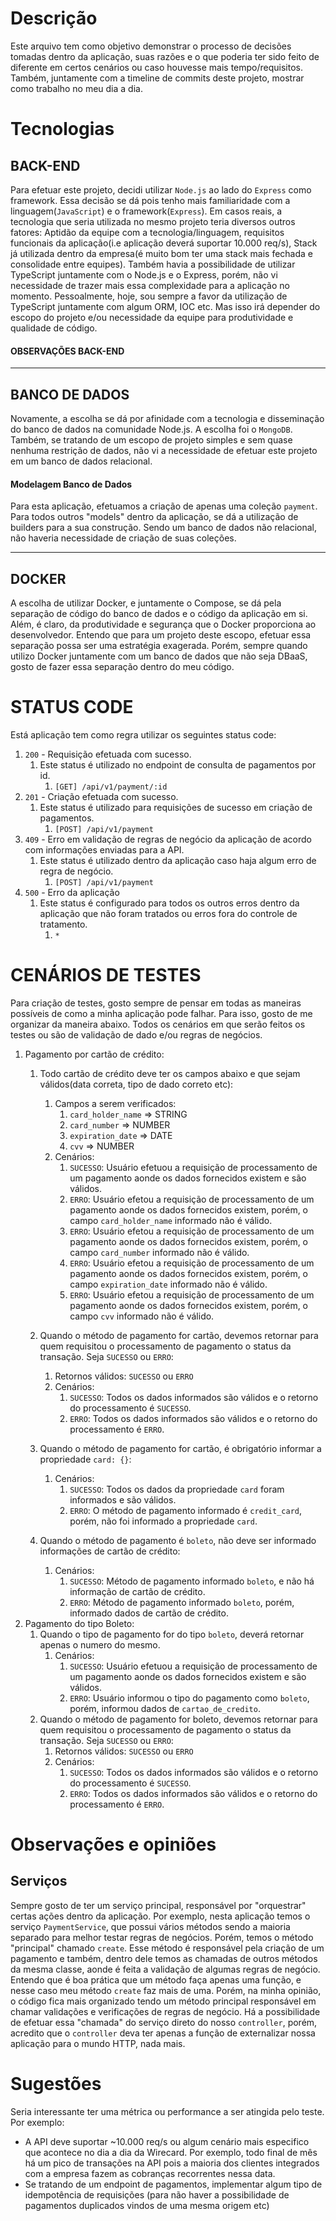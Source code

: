 # Descrição
Este arquivo tem como objetivo demonstrar o processo de decisões tomadas dentro da aplicação, suas razões e o que poderia ter sido feito de diferente em certos cenários ou caso houvesse mais tempo/requisitos. Também, juntamente com a timeline de commits deste projeto, mostrar como trabalho no meu dia a dia.

# Tecnologias
## BACK-END
Para efetuar este projeto, decidi utilizar `Node.js` ao lado do `Express` como framework. Essa decisão se dá pois tenho mais familiaridade com a linguagem(`JavaScript`) e o framework(`Express`). Em casos reais, a tecnologia que seria utilizada no mesmo projeto teria diversos outros fatores: Aptidão da equipe com a tecnologia/linguagem, requisitos funcionais da aplicação(i.e aplicação deverá suportar 10.000 req/s), Stack já utilizada dentro da empresa(é muito bom ter uma stack mais fechada e consolidade entre equipes). Também havia a possibilidade de utilizar TypeScript juntamente com o Node.js e o Express, porém, não vi necessidade de trazer mais essa complexidade para a aplicação no momento. Pessoalmente, hoje, sou sempre a favor da utilização de TypeScript juntamente com algum ORM, IOC etc. Mas isso irá depender do escopo do projeto e/ou necessidade da equipe para produtividade e qualidade de código.

#### OBSERVAÇÕES BACK-END

----

## BANCO DE DADOS
Novamente, a escolha se dá por afinidade com a tecnologia e disseminação do banco de dados na comunidade Node.js. A escolha foi o `MongoDB`. Também, se tratando de um escopo de projeto simples e sem quase nenhuma restrição de dados, não vi a necessidade de efetuar este projeto em um banco de dados relacional.

#### Modelagem Banco de Dados
Para esta aplicação, efetuamos a criação de apenas uma coleção `payment`. Para todos outros "models" dentro da aplicação, se dá a utilização de builders para a sua construção. Sendo um banco de dados não relacional, não haveria necessidade de criação de suas coleções.

----

## DOCKER
A escolha de utilizar Docker, e juntamente o Compose, se dá pela separação de código do banco de dados e o código da aplicação em si. Além, é claro, da produtividade e segurança que o Docker proporciona ao desenvolvedor. Entendo que para um projeto deste escopo, efetuar essa separação possa ser uma estratégia exagerada. Porém, sempre quando utilizo Docker juntamente com um banco de dados que não seja DBaaS, gosto de fazer essa separação dentro do meu código.


# STATUS CODE
Está aplicação tem como regra utilizar os seguintes status code:

1. `200` - Requisição efetuada com sucesso.
   1. Este status é utilizado no endpoint de consulta de pagamentos por id.
      1. `[GET] /api/v1/payment/:id`
2. `201` - Criação efetuada com sucesso.
   1. Este status é utilizado para requisições de sucesso em criação de pagamentos.
      1. `[POST] /api/v1/payment`
3. `409` - Erro em validação de regras de negócio da aplicação de acordo com informações enviadas para a API.
   1. Este status é utilizado dentro da aplicação caso haja algum erro de regra de negócio.
      1. `[POST] /api/v1/payment`
4. `500` - Erro da aplicação
   1. Este status é configurado para todos os outros erros dentro da aplicação que não foram tratados ou erros fora do controle de tratamento.
      1. `*`

# CENÁRIOS DE TESTES
Para criação de testes, gosto sempre de pensar em todas as maneiras possíveis de como a minha aplicação pode falhar. Para isso, gosto de me organizar da maneira abaixo. Todos os cenários em que serão feitos os testes ou são de validação de dado e/ou regras de negócios.

1. Pagamento por cartão de crédito:
   1. Todo cartão de crédito deve ter os campos abaixo e que sejam válidos(data correta, tipo de dado correto etc):
      1. Campos a serem verificados:
         1. `card_holder_name` => STRING
         2. `card_number` => NUMBER
         3. `expiration_date` => DATE
         4. `cvv` => NUMBER
      2. Cenários:
         1. `SUCESSO`: Usuário efetuou a requisição de processamento de um pagamento aonde os dados fornecidos existem e são válidos.
         2. `ERRO`: Usuário efetou a requisição de processamento de um pagamento aonde os dados fornecidos existem, porém, o campo `card_holder_name` informado não é válido.
         3. `ERRO`: Usuário efetou a requisição de processamento de um pagamento aonde os dados fornecidos existem, porém, o campo `card_number` informado não é válido.
         4. `ERRO`: Usuário efetou a requisição de processamento de um pagamento aonde os dados fornecidos existem, porém, o campo `expiration_date` informado não é válido.
         5. `ERRO`: Usuário efetou a requisição de processamento de um pagamento aonde os dados fornecidos existem, porém, o campo `cvv` informado não é válido.

   2. Quando o método de pagamento for cartão, devemos retornar para quem requisitou o processamento de pagamento o status da transação. Seja `SUCESSO` ou `ERRO`:
      1. Retornos válidos: `SUCESSO` ou `ERRO`
      2. Cenários:
         1. `SUCESSO`: Todos os dados informados são válidos e o retorno do processamento é `SUCESSO`.
         2. `ERRO`: Todos os dados informados são válidos e o retorno do processamento é `ERRO`.
   3. Quando o método de pagamento for cartão, é obrigatório informar a propriedade `card: {}`:
      1. Cenários:
         1. `SUCESSO`: Todos os dados da propriedade `card` foram informados e são válidos.
         2. `ERRO`: O método de pagamento informado é `credit_card`, porém, não foi informado a propriedade `card`.
   4. Quando o método de pagamento é `boleto`, não deve ser informado informações de cartão de crédito:
      1. Cenários:
         1. `SUCESSO`: Método de pagamento informado `boleto`, e não há informação de cartão de crédito.
         2. `ERRO`: Método de pagamento informado `boleto`, porém, informado dados de cartão de crédito.
2. Pagamento do tipo Boleto:
   1. Quando o tipo de pagamento for do tipo `boleto`, deverá retornar apenas o numero do mesmo.
      1. Cenários:
         1. `SUCESSO`: Usuário efetuou a requisição de processamento de um pagamento aonde os dados fornecidos existem e são válidos.
         2. `ERRO`: Usuário informou o tipo do pagamento como `boleto`, porém, informou dados de `cartao_de_credito`.
   2. Quando o método de pagamento for boleto, devemos retornar para quem requisitou o processamento de pagamento o status da transação. Seja `SUCESSO` ou `ERRO`:
      1. Retornos válidos: `SUCESSO` ou `ERRO`
      2. Cenários:
         1. `SUCESSO`: Todos os dados informados são válidos e o retorno do processamento é `SUCESSO`.
         2. `ERRO`: Todos os dados informados são válidos e o retorno do processamento é `ERRO`.


# Observações e opiniões
## Serviços
Sempre gosto de ter um serviço principal, responsável por "orquestrar" certas ações dentro da aplicação. Por exemplo, nesta aplicação temos o serviço `PaymentService`, que possui vários métodos sendo a maioria separado para melhor testar regras de negócios. Porém, temos o método "principal" chamado `create`. Esse método é responsável pela criação de um pagamento e também, dentro dele temos as chamadas de outros métodos da mesma classe, aonde é feita a validação de algumas regras de negócio. Entendo que é boa prática que um método faça apenas uma função, e nesse caso meu método `create` faz mais de uma. Porém, na minha opinião, o código fica mais organizado tendo um método principal responsável em chamar validações e verificações de regras de negócio. Há a possibilidade de efetuar essa "chamada" do serviço direto do nosso `controller`, porém, acredito que o `controller` deva ter apenas a função de externalizar nossa aplicação para o mundo HTTP, nada mais.


# Sugestões
Seria interessante ter uma métrica ou performance a ser atingida pelo teste. Por exemplo:
  - A API deve suportar ~10.000 req/s ou algum cenário mais especifico que acontece no dia a dia da Wirecard. Por exemplo, todo final de mês há um pico de transações na API pois a maioria dos clientes integrados com a empresa fazem as cobranças recorrentes nessa data.
  - Se tratando de um endpoint de pagamentos, implementar algum tipo de idempotência de requisições (para não haver a possibilidade de pagamentos duplicados vindos de uma mesma origem etc)
